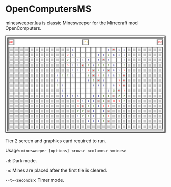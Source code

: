 # OpenComputersMS
minesweeper.lua is classic Minesweeper for the Minecraft mod OpenComputers.

![16x30 game in light mode](https://github.com/ocpkn/OpenComputersMS/blob/main/2023-02-06_20.42.06.png?raw=true)

Tier 2 screen and graphics card required to run.

Usage: `minesweeper [options] <rows> <columns> <mines>`

 `-d`: Dark mode.
 
 `-n`: Mines are placed after the first tile is cleared.
 
 `--t=<seconds>`: Timer mode.

